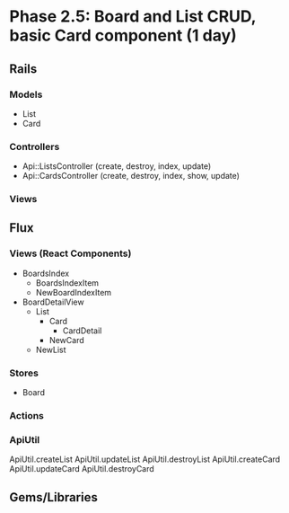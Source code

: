 # Phase 2.5: Board and List CRUD, basic Card component (1 day)

## Rails
### Models
* List
* Card

### Controllers
* Api::ListsController (create, destroy, index, update)
* Api::CardsController (create, destroy, index, show, update)

### Views

## Flux
### Views (React Components)
* BoardsIndex
  - BoardsIndexItem
  - NewBoardIndexItem
* BoardDetailView
  - List
    - Card
      - CardDetail
    - NewCard
  - NewList


### Stores
* Board

### Actions


### ApiUtil
ApiUtil.createList
ApiUtil.updateList
ApiUtil.destroyList
ApiUtil.createCard
ApiUtil.updateCard
ApiUtil.destroyCard

## Gems/Libraries
